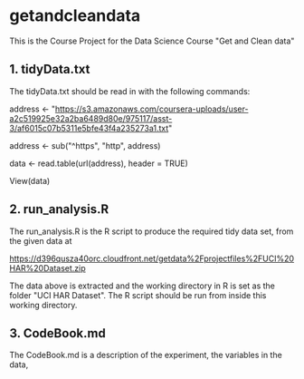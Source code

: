# getandcleandata
This is the Course Project for the Data Science Course "Get and Clean data"

## 1. tidyData.txt
The tidyData.txt should be read in with the following commands:

address <- "https://s3.amazonaws.com/coursera-uploads/user-a2c519925e32a2ba6489d80e/975117/asst-3/af6015c07b5311e5bfe43f4a235273a1.txt"

address <- sub("^https", "http", address)

data <- read.table(url(address), header = TRUE) 

View(data)

## 2. run_analysis.R

The run_analysis.R is the R script to produce the required tidy data set, from the given data at 

https://d396qusza40orc.cloudfront.net/getdata%2Fprojectfiles%2FUCI%20HAR%20Dataset.zip 

The data above is extracted and the working directory in R is set as the folder "UCI HAR Dataset". The R script should be run from inside this working directory.

## 3. CodeBook.md

The CodeBook.md is a description of the experiment, the variables in the data, 
